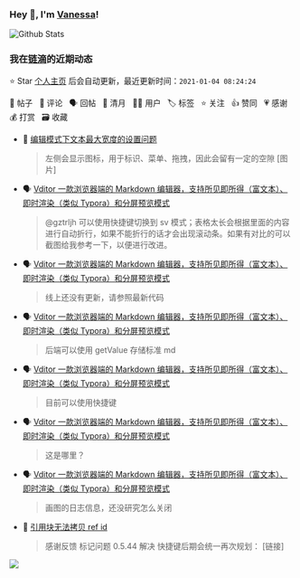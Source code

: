 ### Hey 👋, I'm [Vanessa](http://vanessa.b3log.org/)!

![Github Stats](https://github-readme-stats.vercel.app/api?username=Vanessa219&show_icons=true)

<!--events start -->

### 我在[链滴](https://ld246.com)的近期动态

⭐️ Star [个人主页](https://github.com/Vanessa219/Vanessa219) 后会自动更新，最近更新时间：`2021-01-04 08:24:24`

📝 帖子 &nbsp; 💬 评论 &nbsp; 🗣 回帖 &nbsp; 🌙 清月 &nbsp; 👨‍💻 用户 &nbsp; 🏷️ 标签 &nbsp; ⭐️ 关注 &nbsp; 👍 赞同 &nbsp; 💗 感谢 &nbsp; 💰 打赏 &nbsp; 🗃 收藏

* 💬 [编辑模式下文本最大宽度的设置问题](https://ld246.com/article/1609402847203/comment/1609465528287#comments)

  > 左侧会显示图标，用于标识、菜单、拖拽，因此会留有一定的空隙 [图片]
* 🗣 [Vditor 一款浏览器端的 Markdown 编辑器，支持所见即所得（富文本）、即时渲染（类似 Typora）和分屏预览模式](https://ld246.com/article/1549638745630/comment/1609049904469#comments)

  > @gztrljh 可以使用快捷键切换到 sv 模式；表格太长会根据里面的内容进行自动折行，如果不能折行的话才会出现滚动条。如果有对比的可以截图给我参考一下，以便进行改进。
* 🗣 [Vditor 一款浏览器端的 Markdown 编辑器，支持所见即所得（富文本）、即时渲染（类似 Typora）和分屏预览模式](https://ld246.com/article/1549638745630/comment/1609231283902#comments)

  > 线上还没有更新，请参照最新代码
* 🗣 [Vditor 一款浏览器端的 Markdown 编辑器，支持所见即所得（富文本）、即时渲染（类似 Typora）和分屏预览模式](https://ld246.com/article/1549638745630/comment/1609239256659#comments)

  > 后端可以使用 getValue 存储标准 md
* 🗣 [Vditor 一款浏览器端的 Markdown 编辑器，支持所见即所得（富文本）、即时渲染（类似 Typora）和分屏预览模式](https://ld246.com/article/1549638745630/comment/1609049904469#comments)

  > 目前可以使用快捷键
* 🗣 [Vditor 一款浏览器端的 Markdown 编辑器，支持所见即所得（富文本）、即时渲染（类似 Typora）和分屏预览模式](https://ld246.com/article/1549638745630/comment/1608980082471#comments)

  > 这是哪里？
* 🗣 [Vditor 一款浏览器端的 Markdown 编辑器，支持所见即所得（富文本）、即时渲染（类似 Typora）和分屏预览模式](https://ld246.com/article/1549638745630/comment/1608972017566#comments)

  > 画图的日志信息，还没研究怎么关闭
* 💬 [引用块无法拷贝 ref id](https://ld246.com/article/1608904296236/comment/1608915699809#comments)

  > 感谢反馈 标记问题 0.5.44 解决 快捷键后期会统一再次规划： [链接]


<!--events end -->

<a title="Hits" target="_blank" href="https://github.com/Vanessa219/Vanessa219"><img src="https://hits.b3log.org/Vanessa219/Vanessa219.svg"></a>
